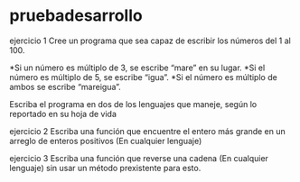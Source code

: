 # pruebadesarrollo

ejercicio 1
Cree un programa que sea capaz de escribir los números del 1 al 100.

*Si un número es múltiplo de 3, se escribe “mare” en su lugar.
*Si el número es múltiplo de 5, se escribe “igua”.
*Si el número es múltiplo de ambos se escribe “mareigua”.

Escriba el programa en dos de los lenguajes que maneje, según lo reportado en su hoja de vida


ejercicio 2
Escriba una función que encuentre el entero más grande en un arreglo de enteros positivos (En cualquier lenguaje)


ejercicio 3
Escriba una función que reverse una cadena (En cualquier lenguaje) sin usar un método prexistente para esto.
